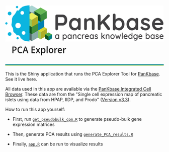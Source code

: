 # ![](files/PanKbase_logo-black-tagline.svg) &nbsp;&nbsp; <span style = "font-family:'google', 'Open Sans', sans-serif; font-weight: 600;" > PCA Explorer
![](files/bitmap10.png)

 This is the Shiny application that runs the PCA Explorer Tool for [PanKbase](https://pankbase.org). See it live here.
 
 All data used in this app are available via the [PanKbase Integrated Cell Browser](https://dev.pankbase.org/single-cell.html?datasetId=islet_of_Langerhans_scRNA_v3-3). 
 These data are from the "Single cell expression map of pancreatic islets using data from HPAP, IIDP, and Prodo" ([Version v3.3](https://zenodo.org/records/15596314)).
 
 How to run this app yourself:
 
 - First, run [`get_pseudobulk_cpm.R`](app/code/get_pseudobulk_cpm.R) to generate pseudo-bulk gene expression matrices
 
 - Then, generate PCA results using [`generate_PCA_results.R`](app/code/generate_PCA_results.R)
 
 - Finally, [`app.R`](app/app.R) can be run to visualize results

